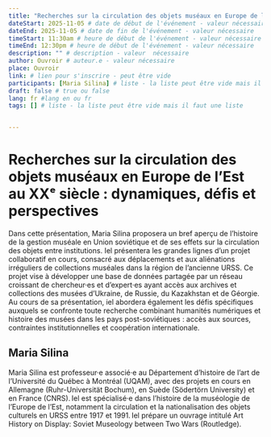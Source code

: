 ```yaml
---
title: "Recherches sur la circulation des objets muséaux en Europe de l’Est au XXᵉ siècle : dynamiques, défis et perspectives"
dateStart: 2025-11-05 # date de début de l'événement - valeur nécessaire
dateEnd: 2025-11-05 # date de fin de l'événement - valeur nécessaire
timeStart: 11:30am # heure de début de l'événement - valeur nécessaire
timeEnd: 12:30pm # heure de début de l'événement - valeur nécessaire
description: "" # description - valeur  nécessaire
author: Ouvroir # auteur.e - valeur nécessaire
place: Ouvroir
link: # lien pour s'inscrire - peut être vide
participants: [Maria Silina] # liste - la liste peut être vide mais il faut une liste
draft: false # true ou false
lang: fr #lang en ou fr
tags: [] # liste - la liste peut être vide mais il faut une liste


---
```


# Recherches sur la circulation des objets muséaux en Europe de l’Est au XXᵉ siècle : dynamiques, défis et perspectives

Dans cette présentation, Maria Silina proposera un bref aperçu de l’histoire de la gestion muséale en Union soviétique et de ses effets sur la circulation des objets entre institutions. Iel présentera les grandes lignes d’un projet collaboratif en cours, consacré aux déplacements et aux aliénations irréguliers de collections muséales dans la région de l’ancienne URSS. Ce projet vise à développer une base  de données partagée par un réseau croissant de chercheur·es et d’expert·es ayant accès aux archives et collections des musées d’Ukraine, de Russie, du Kazakhstan et de Géorgie. Au cours de sa présentation, iel abordera également les défis spécifiques auxquels se confronte toute recherche combinant humanités numériques et histoire des musées dans les pays post-soviétiques : accès aux sources, contraintes institutionnelles et coopération  internationale.

## Maria Silina

Maria Silina est professeur·e associé·e au Département d’histoire de  l’art de l’Université du Québec à Montréal (UQAM), avec des projets en cours en Allemagne (Ruhr-Universität Bochum), en Suède (Södertörn University) et en France (CNRS). Iel est spécialisé·e dans l’histoire de la muséologie de l’Europe de l’Est, notamment la  circulation et la nationalisation des objets culturels en URSS entre  1917 et 1991. Iel prépare un ouvrage intitulé Art History on Display:  Soviet Museology between Two Wars (Routledge).
